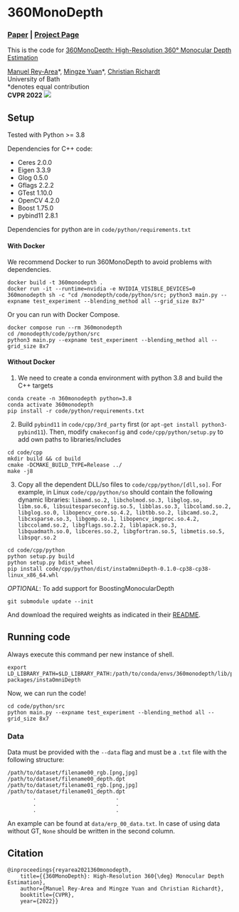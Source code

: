 # 360MonoDepth
### [Paper](https://arxiv.org/abs/2111.15669) | [Project Page](https://manurare.github.io/360monodepth/)

This is the code for [360MonoDepth: High-Resolution 360° Monocular Depth Estimation](https://arxiv.org/abs/2111.15669)
 

 [Manuel Rey-Area](https://manurare.github.io/)\*,
 [Mingze Yuan](https://yuanmingze.github.io/)\*,
 [Christian Richardt](https://richardt.name/) <br>
 University of Bath  
  \*denotes equal contribution  
 __CVPR 2022__
<img src='imgs/pipeline.jpg'/>

## Setup

Tested with Python >= 3.8


Dependencies for C++ code:
 * Ceres 2.0.0
 * Eigen 3.3.9
 * Glog 0.5.0
 * Gflags 2.2.2
 * GTest 1.10.0
 * OpenCV 4.2.0
 * Boost 1.75.0
 * pybind11 2.8.1

Dependencies for python are in ```code/python/requirements.txt```


#### With Docker 
We recommend Docker to run 360MonoDepth to avoid problems with dependencies.
```
docker build -t 360monodepth .
docker run -it --runtime=nvidia -e NVIDIA_VISIBLE_DEVICES=0 360monodepth sh -c "cd /monodepth/code/python/src; python3 main.py --expname test_experiment --blending_method all --grid_size 8x7"
```

Or you can run with Docker Compose.
```
docker compose run --rm 360monodepth
cd /monodepth/code/python/src
python3 main.py --expname test_experiment --blending_method all --grid_size 8x7
```

#### Without Docker 
1. We need to create a conda environment with python 3.8 and build the C++ targets

 
```
conda create -n 360monodepth python=3.8
conda activate 360monodepth
pip install -r code/python/requirements.txt
```

2. Build ```pybind11``` in ```code/cpp/3rd_party``` first (or ```apt-get install python3-pybind11```). Then, modify ```cmakeconfig``` and ```code/cpp/python/setup.py``` to add own paths to libraries/includes

```
cd code/cpp
mkdir build && cd build
cmake -DCMAKE_BUILD_TYPE=Release ../
make -j8
```
3. Copy all the dependent DLL/so files to ```code/cpp/python/[dll,so]```. For example, in Linux ```code/cpp/python/so``` should contain the following dynamic libraries: ```libamd.so.2, libcholmod.so.3, libglog.so, libm.so.6, libsuitesparseconfig.so.5, libblas.so.3, libcolamd.so.2, libglog.so.0, libopencv_core.so.4.2, libtbb.so.2, libcamd.so.2, libcxsparse.so.3, libgomp.so.1, libopencv_imgproc.so.4.2, libccolamd.so.2, libgflags.so.2.2, liblapack.so.3, libquadmath.so.0, libceres.so.2, libgfortran.so.5, libmetis.so.5, libspqr.so.2```

```
cd code/cpp/python
python setup.py build
python setup.py bdist_wheel
pip install code/cpp/python/dist/instaOmniDepth-0.1.0-cp38-cp38-linux_x86_64.whl
```

*OPTIONAL*: To add support for BoostingMonocularDepth
```
git submodule update --init
```
And download the required weights as indicated in their [README](https://github.com/compphoto/BoostingMonocularDepth#setup). 

## Running code
Always execute this command per new instance of shell. 

```
export LD_LIBRARY_PATH=$LD_LIBRARY_PATH:/path/to/conda/envs/360monodepth/lib/python3.8/site-packages/instaOmniDepth
```

Now, we can run the code!

```
cd code/python/src
python main.py --expname test_experiment --blending_method all --grid_size 8x7
```

### Data
Data must be provided with the ```--data``` flag and must be a ```.txt``` file with the following structure:

```
/path/to/dataset/filename00_rgb.[png,jpg] /path/to/dataset/filename00_depth.dpt
/path/to/dataset/filename01_rgb.[png,jpg] /path/to/dataset/filename01_depth.dpt
		.				          .
		.				          .
		.				          .
```
An example can be found at ```data/erp_00_data.txt```.
In case of using data without GT, ```None``` should be written in the second column. 
## Citation

```
@inproceedings{reyarea2021360monodepth,
	title={{360MonoDepth}: High-Resolution 360{\deg} Monocular Depth Estimation},
	author={Manuel Rey-Area and Mingze Yuan and Christian Richardt},
	booktitle={CVPR},
	year={2022}}
```
